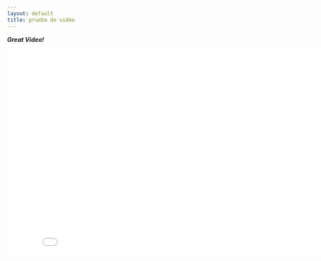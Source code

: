 ```yaml
---
layout: default
title: prueba de video 
---
```


***Great Video!***

<iframe width="853" height="480" src="//www.youtube.com/embed/s_Azgn0o5WU" frameborder="0" allowfullscreen></iframe>
